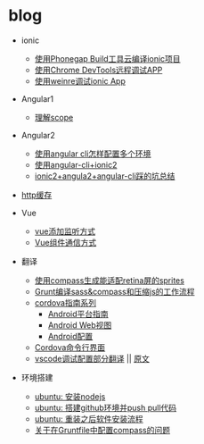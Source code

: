 # blog

- ionic
  - [使用Phonegap Build工具云编译ionic项目](https://www.cnblogs.com/miss-radish/p/4998104.html)
  - [使用Chrome DevTools远程调试APP](https://www.cnblogs.com/miss-radish/p/4990871.html)
  - [使用weinre调试ionic App](https://www.cnblogs.com/miss-radish/p/4877621.html)
- Angular1
  - [理解scope](https://github.com/angular/angular.js/wiki/Understanding-Scopes)
- Angular2
  - [使用angular cli怎样配置多个环境](https://github.com/floraluo/blog/blob/master/Angular2/%E4%BD%BF%E7%94%A8angular%20cli%E6%80%8E%E6%A0%B7%E9%85%8D%E7%BD%AE%E5%A4%9A%E4%B8%AA%E7%8E%AF%E5%A2%83.md)
  - [使用angular-cli+ionic2](https://github.com/mirkonasato/ionic2-with-angular-cli)
  - [ionic2+angula2+angular-cli踩的坑总结](https://github.com/floraluo/blog/blob/master/Angular2/%E8%AE%B0%E5%BD%95ionic2%2Bangular-cli%E8%B8%A9%E7%9A%84%E4%B8%80%E4%BA%9B%E5%9D%91.md)

- [http缓存](https://developers.google.com/web/fundamentals/performance/optimizing-content-efficiency/http-caching)
- Vue
  - [vue添加监听方式](https://github.com/floraluo/blog/blob/master/vue/%E6%B7%BB%E5%8A%A0%E7%9B%91%E5%90%AC%E6%96%B9%E5%BC%8F.md)
  - [Vue组件通信方式]()

- 翻译
  - [使用compass生成能适配retina屏的sprites](https://www.cnblogs.com/miss-radish/p/4612629.html)
  - [Grunt编译sass&compass和压缩js的工作流程](https://www.cnblogs.com/miss-radish/p/4767073.html)
  - [cordova指南系列](https://github.com/floraluo/blog/tree/master/cordova-guide)
    - [Android平台指南](https://github.com/floraluo/blog/blob/master/cordova-guide/Android%E5%B9%B3%E5%8F%B0%E6%8C%87%E5%8D%97.md)
    - [Android Web视图](https://github.com/floraluo/blog/blob/master/cordova-guide/Android%20Web%E8%A7%86%E5%9B%BE.md)
    - [Android配置](https://github.com/floraluo/blog/blob/master/cordova-guide/Android%E9%85%8D%E7%BD%AE.md)
  - [Cordova命令行界面](https://www.cnblogs.com/miss-radish/p/4788876.html)
  - [vscode调试配置部分翻译](https://github.com/floraluo/blog/blob/master/translation/vscode-debugging.md) || [原文](https://code.visualstudio.com/docs/editor/debugging#_launch-configurations)

- 环境搭建
  - [ubuntu: 安装nodejs](https://www.cnblogs.com/miss-radish/p/4803629.html)
  - [ubuntu: 搭建github环境并push pull代码](https://www.cnblogs.com/miss-radish/p/4731563.html)
  - [ubuntu: 重装之后软件安装流程](https://www.cnblogs.com/miss-radish/p/4805660.html)
  - [关于在Gruntfile中配置compass的问题](https://www.cnblogs.com/miss-radish/p/4769670.html)